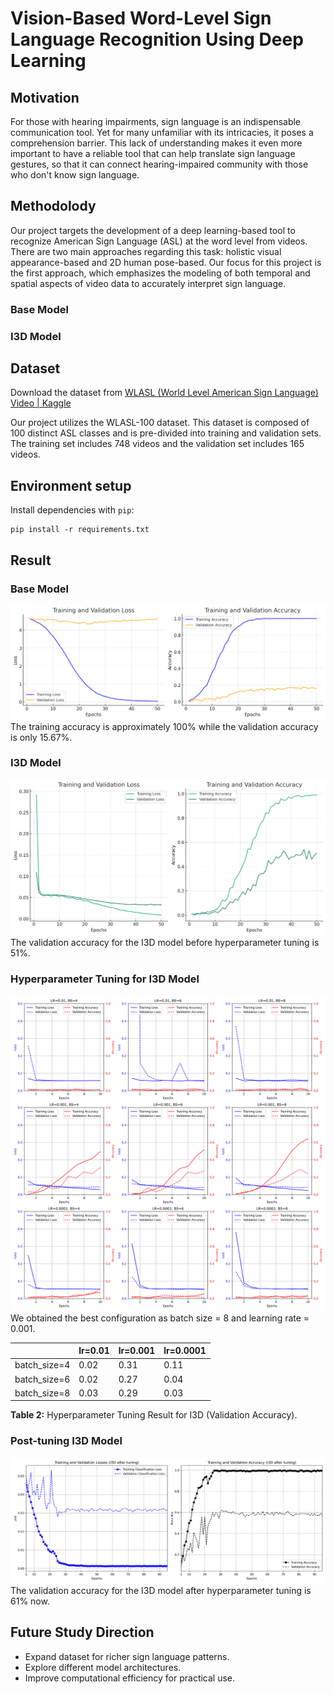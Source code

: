 # Vision-Based Word-Level Sign Language Recognition Using Deep Learning

## Motivation

For those with hearing impairments, sign language is an indispensable communication tool. Yet for many unfamiliar with its intricacies, it poses a comprehension barrier. This lack of understanding makes it even more important to have a reliable tool that can help translate sign language gestures, so that it can connect hearing-impaired community with those who don't know sign language.

## Methodolody

Our project targets the development of a deep learning-based tool to recognize American Sign Language (ASL) at the word level from videos. There are two main approaches regarding this task: holistic visual appearance-based and 2D human pose-based. Our focus for this project is the first approach, which emphasizes the modeling of both temporal and spatial aspects of video data to accurately interpret sign language.

### Base Model

### I3D Model

## Dataset

Download the dataset from [WLASL (World Level American Sign Language) Video | Kaggle](https://www.kaggle.com/datasets/risangbaskoro/wlasl-processed)

Our project utilizes the WLASL-100 dataset. This dataset is composed of 100 distinct ASL classes and is pre-divided into training and validation sets. The training set includes 748 videos and the validation set includes 165 videos.

## Environment setup

Install dependencies with `pip`:

```
pip install -r requirements.txt
```

## Result

### Base Model

![Base model evaluation result](https://github.com/Allison67/sign-language-recognition/blob/main/base_model/basemodel_performance.png)
The training accuracy is approximately 100% while the validation accuracy is only 15.67%.

### I3D Model

![I3D evaluation result](https://github.com/Allison67/sign-language-recognition/blob/main/i3d/i3d_performance_without_tuning.png)
The validation accuracy for the I3D model before hyperparameter tuning is 51%.

### Hyperparameter Tuning for I3D Model
![hyperparameter tuning for i3d model](https://github.com/Allison67/sign-language-recognition/blob/main/i3d/hyperparameter_tuning_i3d.png)
We obtained the best configuration as batch size = 8 and learning rate = 0.001.

|              | lr=0.01 | lr=0.001 | lr=0.0001 |
| ------------ | ------- | -------- | --------- |
| batch_size=4 | 0.02    | 0.31     | 0.11      |
| batch_size=6 | 0.02    | 0.27     | 0.04      |
| batch_size=8 | 0.03    | 0.29     | 0.03      |

**Table 2:** Hyperparameter Tuning Result for I3D (Validation Accuracy).

### Post-tuning I3D Model
![performance of i3d after tuning](https://github.com/Allison67/sign-language-recognition/blob/main/i3d/I3D_after_tuning.png)
The validation accuracy for the I3D model after hyperparameter tuning is 61% now.

## Future Study Direction

- Expand dataset for richer sign language patterns.
- Explore different model architectures.
- Improve computational efficiency for practical use.
